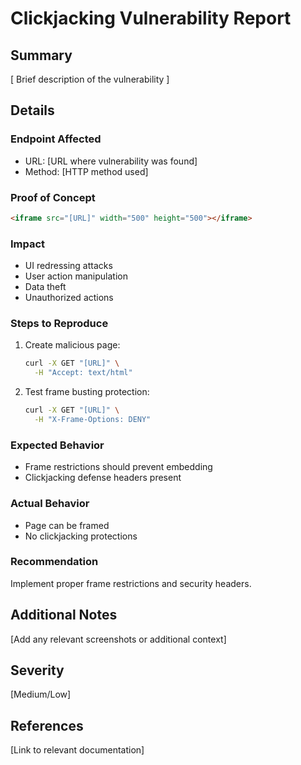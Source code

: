 # Clickjacking Vulnerability Report

## Summary
[ Brief description of the vulnerability ]

## Details
### Endpoint Affected
- URL: [URL where vulnerability was found]
- Method: [HTTP method used]

### Proof of Concept
```html
<iframe src="[URL]" width="500" height="500"></iframe>
```

### Impact
- UI redressing attacks
- User action manipulation
- Data theft
- Unauthorized actions

### Steps to Reproduce
1. Create malicious page:
   ```bash
   curl -X GET "[URL]" \
     -H "Accept: text/html"
   ```

2. Test frame busting protection:
   ```bash
   curl -X GET "[URL]" \
     -H "X-Frame-Options: DENY"
   ```

### Expected Behavior
- Frame restrictions should prevent embedding
- Clickjacking defense headers present

### Actual Behavior
- Page can be framed
- No clickjacking protections

### Recommendation
Implement proper frame restrictions and security headers.

## Additional Notes
[Add any relevant screenshots or additional context]

## Severity
[Medium/Low]

## References
[Link to relevant documentation]